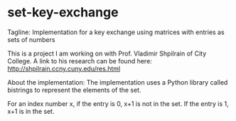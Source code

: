 # set-key-exchange
Tagline: Implementation for a key exchange using matrices with entries as sets of numbers

This is a project I am working on with Prof. Vladimir Shpilrain of City College.
A link to his research can be found here: http://shpilrain.ccny.cuny.edu/res.html


About the implementation:
  The implementation uses a Python library called bistrings to represent the elements of the set.
  
  For an index number x, if the entry is 0, x+1 is not in the set. If the entry is 1, x+1 is in the set.
                        
